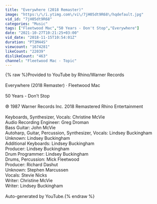 ```yaml
---
title: "Everywhere (2018 Remaster)"
image: "https:\/\/i.ytimg.com\/vi\/7jH05dt9R68\/hqdefault.jpg"
vid_id: "7jH05dt9R68"
categories: "Music"
tags: ["Fleetwood Mac","50 Years - Don't Stop","Everywhere"]
date: "2021-10-27T10:21:25+03:00"
vid_date: "2018-11-15T10:54:01Z"
duration: "PT3M44S"
viewcount: "1674281"
likeCount: "22039"
dislikeCount: "463"
channel: "Fleetwood Mac - Topic"
---
```

{% raw %}Provided to YouTube by Rhino/Warner Records<br /><br />Everywhere (2018 Remaster) · Fleetwood Mac<br /><br />50 Years - Don't Stop<br /><br />℗ 1987 Warner Records Inc. 2018 Remastered Rhino Entertainment<br /><br />Keyboards, Synthesizer, Vocals: Christine McVie<br />Audio  Recording  Engineer: Greg Droman<br />Bass  Guitar: John McVie<br />Autoharp, Guitar, Percussion, Synthesizer, Vocals: Lindsey Buckingham<br />Unknown: Lindsey Buckingham<br />Additional  Keyboards: Lindsey Buckingham<br />Producer: Lindsey Buckingham<br />Drum  Programmer: Lindsey Buckingham<br />Drums, Percussion: Mick Fleetwood<br />Producer: Richard Dashut<br />Unknown: Stephen Marcussen<br />Vocals: Stevie Nicks<br />Writer: Christine McVie<br />Writer: Lindsey Buckingham<br /><br />Auto-generated by YouTube.{% endraw %}
